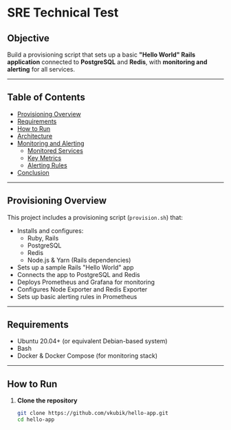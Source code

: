 # SRE Technical Test

## Objective

Build a provisioning script that sets up a basic **"Hello World" Rails application** connected to **PostgreSQL** and **Redis**, with **monitoring and alerting** for all services.

---

## Table of Contents

- [Provisioning Overview](#provisioning-overview)
- [Requirements](#requirements)
- [How to Run](#how-to-run)
- [Architecture](#architecture)
- [Monitoring and Alerting](#monitoring-and-alerting)
  - [Monitored Services](#monitored-services)
  - [Key Metrics](#key-metrics)
  - [Alerting Rules](#alerting-rules)
- [Conclusion](#conclusion)

---

## Provisioning Overview

This project includes a provisioning script (`provision.sh`) that:

- Installs and configures:
  - Ruby, Rails
  - PostgreSQL
  - Redis
  - Node.js & Yarn (Rails dependencies)
- Sets up a sample Rails "Hello World" app
- Connects the app to PostgreSQL and Redis
- Deploys Prometheus and Grafana for monitoring
- Configures Node Exporter and Redis Exporter
- Sets up basic alerting rules in Prometheus

---

## Requirements

- Ubuntu 20.04+ (or equivalent Debian-based system)
- Bash
- Docker & Docker Compose (for monitoring stack)

---

## How to Run

1. **Clone the repository**

   ```bash
   git clone https://github.com/vkubik/hello-app.git
   cd hello-app
